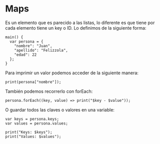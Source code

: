 # Maps
Es un elemento que es parecido a las listas, lo diferente es que tiene por cada elemento tiene un key o ID.
Lo definimos de la siguiente forma:
```
main() {
  var persona = {
    "nombre": "Juan",
    "apellido": "Felizzola",
    "edad": 22
  };
}
```
Para imprimir un valor podemos acceder de la siguiente manera:
```
print(persona["nombre"]);
```
También podemos recorrerlo con forEach:
```
persona.forEach((key, value) => print("$key - $value"));
```
O guardar todos las claves o valores en una variable:
```
var keys = persona.keys;
var values = persona.values;

print("Keys: $keys");
print("Values: $values");
```